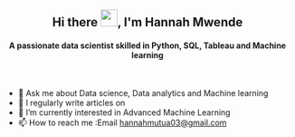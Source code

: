 
<h2 align="center">Hi there  <img src = "https://raw.githubusercontent.com/MartinHeinz/MartinHeinz/master/wave.gif" width="30px">, I'm Hannah Mwende</h2>
<h4 align="center">A passionate data scientist skilled in Python, SQL, Tableau and Machine learning</h4>
<br>


-  💬 Ask me about Data science, Data analytics and Machine learning
-  📝 I regularly  write articles on 
- 🌱 I’m currently interested in Advanced Machine Learning
- 📫 How to reach me :Email hannahmutua03@gmail.com

<!---
HannahMwende/HannahMwende is a ✨ special ✨ repository because its `README.md` (this file) appears on your GitHub profile.
You can click the Preview link to take a look at your changes.
--->
